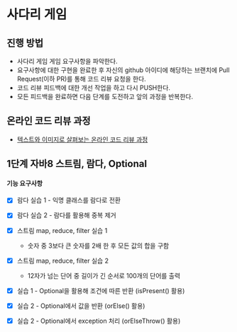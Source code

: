 # 사다리 게임
## 진행 방법
* 사다리 게임 게임 요구사항을 파악한다.
* 요구사항에 대한 구현을 완료한 후 자신의 github 아이디에 해당하는 브랜치에 Pull Request(이하 PR)를 통해 코드 리뷰 요청을 한다.
* 코드 리뷰 피드백에 대한 개선 작업을 하고 다시 PUSH한다.
* 모든 피드백을 완료하면 다음 단계를 도전하고 앞의 과정을 반복한다.

## 온라인 코드 리뷰 과정
* [텍스트와 이미지로 살펴보는 온라인 코드 리뷰 과정](https://github.com/nextstep-step/nextstep-docs/tree/master/codereview)

## 1단계 자바8 스트림, 람다, Optional
#### 기능 요구사항

- [X] 람다 실습 1 - 익명 클래스를 람다로 전환
- [X] 람다 실습 2 - 람다를 활용해 중복 제거

- [X] 스트림 map, reduce, filter 실습 1
    * 숫자 중 3보다 큰 숫자를 2배 한 후 모든 값의 합을 구함
- [X] 스트림 map, reduce, filter 실습 2
    * 12자가 넘는 단어 중 길이가 긴 순서로 100개의 단어를 출력
    
- [X] 실습 1 - Optional을 활용해 조건에 따른 반환 (isPresent() 활용)
- [X] 실습 2 - Optional에서 값을 반환 (orElse() 활용)
- [X] 실습 2 - Optional에서 exception 처리 (orElseThrow() 활용)
